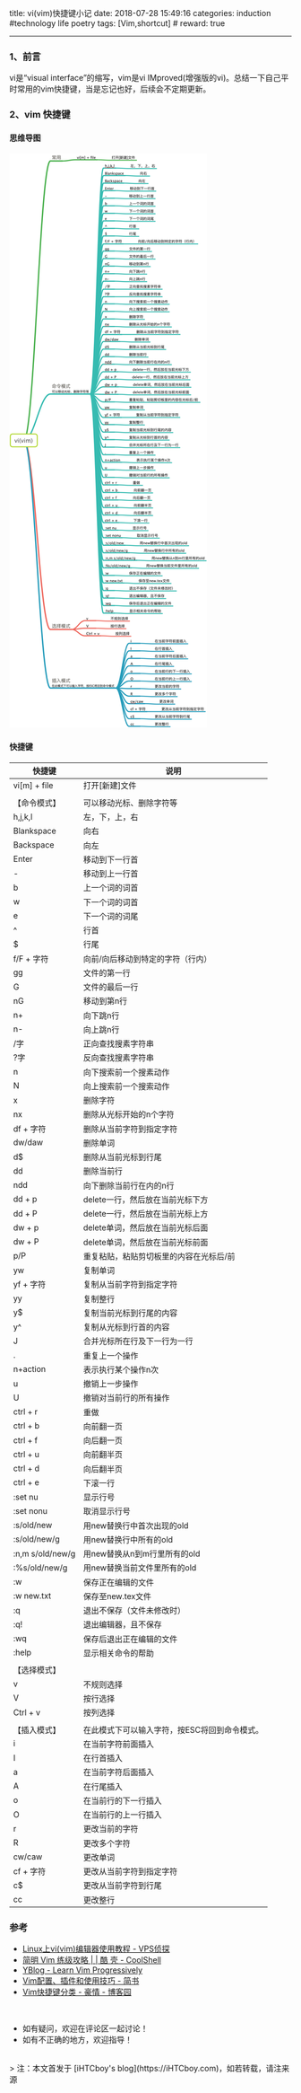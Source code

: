 title: vi(vim)快捷键小记
date: 2018-07-28 15:49:16
categories: induction #technology life poetry
tags: [Vim,shortcut]  # <!--more-->
reward: true

---

### 1、前言
vi是“visual interface”的缩写，vim是vi IMproved(增强版的vi)。总结一下自己平时常用的vim快捷键，当是忘记也好，后续会不定期更新。

<!--more-->

### 2、vim 快捷键

#### 思维导图

![20180728-vi(vim)-Shortcut-20190330.png](https://github.com/iHTCboy/iGallery/raw/master/BlogImages/2018/07/20180728-vi（vim）-Shortcut-20190330.png)


#### 快捷键

| 快捷键 | 说明 | 
| --- | --- |
| vi[m] + file | 打开[新建]文件 |
| | |
| 【命令模式】 | 可以移动光标、删除字符等 |
| h,j,k,l | 左，下，上，右 |
| Blankspace | 向右 |
| Backspace | 向左 |
| Enter | 移动到下一行首 |
| - | 移动到上一行首 |
| b | 上一个词的词首 |
| w | 下一个词的词首 |
| e | 下一个词的词尾 |
| ^ | 行首 |
| $ | 行尾 |
| f/F + 字符 | 向前/向后移动到特定的字符（行内） |
| gg | 文件的第一行 |
| G | 文件的最后一行 |
| nG | 移动到第n行 |
| n+ | 向下跳n行 | 
| n- | 向上跳n行 | 
| /字 | 正向查找搜素字符串 |
| ?字 | 反向查找搜素字符串 |
| n | 向下搜索前一个搜素动作 |
| N | 向上搜索前一个搜索动作 |
| x | 删除字符 | 
| nx | 删除从光标开始的n个字符 |
| df + 字符 | 删除从当前字符到指定字符 | 
| dw/daw | 删除单词 | 
| d$ | 删除从当前光标到行尾 | 
| dd | 删除当前行 | 
| ndd | 向下删除当前行在内的n行 |
| dd + p | delete一行，然后放在当前光标下方 |
| dd + P | delete一行，然后放在当前光标上方 |
| dw + p | delete单词，然后放在当前光标后面 |
| dw + P | delete单词，然后放在当前光标前面 |
| p/P | 重复粘贴，粘贴剪切板里的内容在光标后/前 |
| yw | 复制单词 |
| yf + 字符 | 复制从当前字符到指定字符 |
| yy | 复制整行 |
| y$ | 复制当前光标到行尾的内容 |
| y^ | 复制从光标到行首的内容 | 
| J | 合并光标所在行及下一行为一行 |
| . | 重复上一个操作 | 
| n+action | 表示执行某个操作n次 | 
| u | 撤销上一步操作 | 
| U | 撤销对当前行的所有操作 |
| ctrl + r | 重做 | 
| ctrl + b | 向前翻一页 | 
| ctrl + f| 向后翻一页| 
| ctrl + u | 向前翻半页| 
| ctrl + d | 向后翻半页| 
| ctrl + e | 下滚一行| 
| :set  nu | 显示行号 |
| :set nonu | 取消显示行号 |
| :s/old/new | 用new替换行中首次出现的old | 
| :s/old/new/g | 用new替换行中所有的old | 
| :n,m s/old/new/g | 用new替换从n到m行里所有的old | 
| :%s/old/new/g | 用new替换当前文件里所有的old | 
| :w | 保存正在编辑的文件 |
| :w new.txt | 保存至new.tex文件
| :q | 退出不保存（文件未修改时） |
| :q!| 退出编辑器，且不保存 |
| :wq | 保存后退出正在编辑的文件 |
| :help | 显示相关命令的帮助 |
| | |
| 【选择模式】 | |
| v | 不规则选择 |
| V | 按行选择 |
| Ctrl + v | 按列选择 |
| | |
| 【插入模式】 | 在此模式下可以输入字符，按ESC将回到命令模式。 |
| i | 在当前字符前面插入 |
| I | 在行首插入 |
| a | 在当前字符后面插入 |
| A | 在行尾插入 |
| o | 在当前行的下一行插入 |
| O | 在当前行的上一行插入 |
| r | 更改当前的字符 |
| R | 更改多个字符 |
| cw/caw | 更改单词 |
| cf + 字符 | 更改从当前字符到指定字符 |
| c$ | 更改从当前字符到行尾 |
| cc | 更改整行 |

### 参考

- [Linux上vi(vim)编辑器使用教程 - VPS侦探](https://www.vpser.net/manage/vi.html)
- [简明 Vim 练级攻略 | | 酷 壳 - CoolShell](https://coolshell.cn/articles/5426.html)
- [YBlog - Learn Vim Progressively](http://yannesposito.com/Scratch/en/blog/Learn-Vim-Progressively/)
- [Vim配置、插件和使用技巧 - 简书](https://www.jianshu.com/p/a0b452f8f720)
- [Vim快捷键分类 - 豪情 - 博客园](https://www.cnblogs.com/jikey/archive/2011/12/28/2304341.html)

<br>

- 如有疑问，欢迎在评论区一起讨论！
- 如有不正确的地方，欢迎指导！

<br>
> 注：本文首发于 [iHTCboy's blog](https://iHTCboy.com)，如若转载，请注来源



